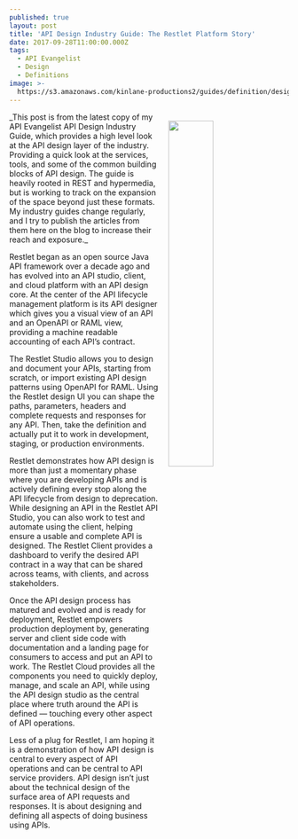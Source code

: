```yaml
---
published: true
layout: post
title: 'API Design Industry Guide: The Restlet Platform Story'
date: 2017-09-28T11:00:00.000Z
tags:
  - API Evangelist
  - Design
  - Definitions
image: >-
  https://s3.amazonaws.com/kinlane-productions2/guides/definition/design/api-design-industry-guide-the-restlet-platform-story.png
---
```

<p><a href="http://design.apievangelist.com/#Guide"><img src="https://s3.amazonaws.com/kinlane-productions2/guides/definition/design/api-design-industry-guide-the-restlet-platform-story.png" align="right" width="40%" style="padding: 15px;" /></a></p>
_This post is from the latest copy of my API Evangelist API Design Industry Guide, which provides a high level look at the API design layer of the industry. Providing a quick look at the services, tools, and some of the common building blocks of API design. The guide is heavily rooted in REST and hypermedia, but is working to track on the expansion of the space beyond just these formats. My industry guides change regularly, and I try to publish the articles from them here on the blog to increase their reach and exposure._

Restlet began as an open source Java API framework over a decade ago and has evolved into an API studio, client, and cloud platform with an API design core. At the center of the API lifecycle management platform is its API designer which gives you a visual view of an API and an OpenAPI or RAML view, providing a machine readable accounting of each API’s contract.

The Restlet Studio allows you to design and document your APIs, starting from scratch, or import existing API design patterns using OpenAPI for RAML. Using the Restlet design UI you can shape the paths, parameters, headers and complete requests and responses for any API. Then, take the definition and actually put it to work in development, staging, or production environments.

Restlet demonstrates how API design is more than just a momentary phase where you are developing APIs and is actively defining every stop along the API lifecycle from design to deprecation. While designing an API in the Restlet API Studio, you can also work to test and automate using the client, helping ensure a usable and complete API is designed. The Restlet Client provides a dashboard to verify the desired API contract in a way that can be shared across teams, with clients, and across stakeholders.

Once the API design process has matured and evolved and is ready for deployment, Restlet empowers production deployment by, generating server and client side code with documentation and a landing page for consumers to access and put an API to work. The Restlet Cloud provides all the components you need to quickly deploy, manage, and scale an API, while using the API design studio as the central place where truth around the API is defined — touching every other aspect of API operations.

Less of a plug for Restlet, I am hoping it is a demonstration of how API design is central to every aspect of API operations and can be central to API service providers. API design isn’t just about the technical design of the surface area of API requests and responses. It is about designing and defining all aspects of doing business using APIs.
